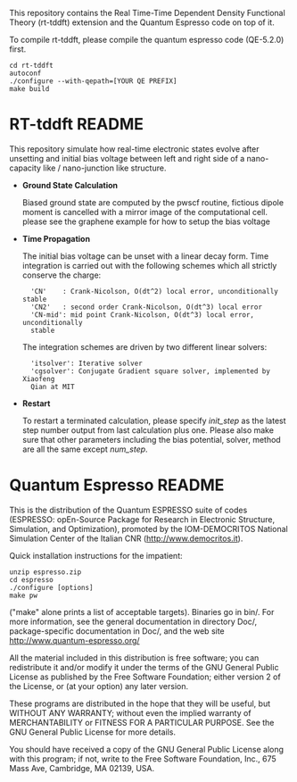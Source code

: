This repository contains the Real Time-Time Dependent Density Functional
Theory (rt-tddft) extension and the Quantum Espresso code on top of it.

To compile rt-tddft, please compile the quantum espresso code (QE-5.2.0)
first.

	cd rt-tddft
	autoconf
	./configure --with-qepath=[YOUR QE PREFIX]
	make build

# RT-tddft README

This repository simulate how real-time electronic states evolve after unsetting
and initial bias voltage between left and right side of a nano-capacity like / 
nano-junction like structure.

- **Ground State Calculation**

	Biased ground state are computed by the pwscf routine, fictious dipole
	moment is cancelled with a mirror image of the computational cell. please
	see the graphene example for how to setup the bias voltage

- **Time Propagation**

	The initial bias voltage can be unset with a linear decay form. Time 
	integration is carried out with the following schemes which all strictly
	conserve the charge:

		'CN'    : Crank-Nicolson, O(dt^2) local error, unconditionally stable
		'CN2'   : second order Crank-Nicolson, O(dt^3) local error
		'CN-mid': mid point Crank-Nicolson, O(dt^3) local error, unconditionally
		stable

	The integration schemes are driven by two different linear solvers:

		'itsolver': Iterative solver
		'cgsolver': Conjugate Gradient square solver, implemented by Xiaofeng
		Qian at MIT

- **Restart**

	To restart a terminated calculation, please specify *init_step* as the latest
	step number output from last calculation plus one. Please also make sure 
	that other parameters including the bias potential, solver, method are all
	the same except *num_step*.

# Quantum Espresso README

This is the distribution of the Quantum ESPRESSO suite of codes (ESPRESSO: 
opEn-Source Package for Research in Electronic Structure, Simulation, 
and Optimization), promoted by the IOM-DEMOCRITOS National Simulation Center 
of the Italian CNR (http://www.democritos.it). 

Quick installation instructions for the impatient:

	unzip espresso.zip
	cd espresso
	./configure [options]
	make pw

("make" alone prints a list of acceptable targets). Binaries go in bin/.
For more information, see the general documentation in directory Doc/, 
package-specific documentation in Doc/, and the web site
http://www.quantum-espresso.org/

All the material included in this distribution is free software;
you can redistribute it and/or modify it under the terms of the GNU
General Public License as published by the Free Software Foundation;
either version 2 of the License, or (at your option) any later version.

These programs are distributed in the hope that they will be useful, but
WITHOUT ANY WARRANTY; without even the implied warranty of MERCHANTABILITY
or FITNESS FOR A PARTICULAR PURPOSE. See the GNU General Public License
for more details.

You should have received a copy of the GNU General Public License along
with this program; if not, write to the Free Software Foundation, Inc.,
675 Mass Ave, Cambridge, MA 02139, USA.
